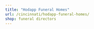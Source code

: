 ```yaml
---
title: "Hodapp Funeral Homes"
url: /cincinnati/hodapp-funeral-homes/
shop: funeral directors
---
```

